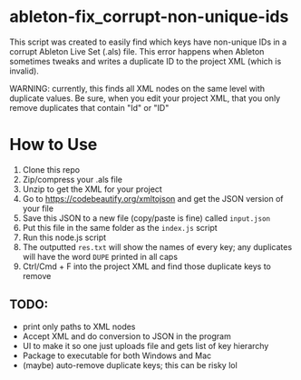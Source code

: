 # ableton-fix_corrupt-non-unique-ids
This script was created to easily find which keys have non-unique IDs in a corrupt Ableton Live Set (.als) file. This error happens when Ableton sometimes tweaks and writes a duplicate ID to the project XML (which is invalid).

WARNING: currently, this finds all XML nodes on the same level with duplicate values. Be sure, when you edit your project XML, that you only remove duplicates that contain "Id" or "ID"

# How to Use
1. Clone this repo
2. Zip/compress your .als file
3. Unzip to get the XML for your project
4. Go to https://codebeautify.org/xmltojson and get the JSON version of your file
5. Save this JSON to a new file (copy/paste is fine) called `input.json`
6. Put this file in the same folder as the `index.js` script
7. Run this node.js script
8. The outputted `res.txt` will show the names of every key; any duplicates will have the word `DUPE` printed in all caps
9. Ctrl/Cmd + F into the project XML and find those duplicate keys to remove

## TODO:
- print only paths to XML nodes
- Accept XML and do conversion to JSON in the program
- UI to make it so one just uploads file and gets list of key hierarchy
- Package to executable for both Windows and Mac
- (maybe) auto-remove duplicate keys; this can be risky lol
